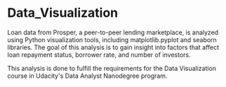 # Data_Visualization

Loan data from Prosper, a peer-to-peer lending marketplace, is analyzed using Python visualization tools, including matplotlib.pyplot and seaborn libraries. The goal of this analysis is to gain insight into factors that affect loan repayment status, borrower rate, and number of investors.

This analysis is done to fulfill the requirements for the Data Visualization course in Udacity's Data Analyst Nanodegree program.
